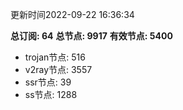 更新时间2022-09-22 16:36:34

**总订阅: 64**
**总节点: 9917**
**有效节点: 5400**
- trojan节点: 516
- v2ray节点: 3557
- ssr节点: 39
- ss节点: 1288
